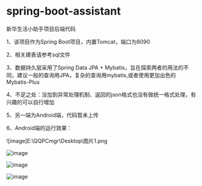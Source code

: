# spring-boot-assistant
新华生活小助手项目后端代码

1、该项目作为Spring Boot项目，内置Tomcat，端口为8090

2、相关建表请参考sql文件

3、数据持久层采用了Spring Data JPA + Mybatis，旨在探索两者的用法的不同，建议一般的查询用JPA，复杂的查询用mybatis,或者使用更加出色的Mybatis-Plus

4、不足之处：没加到异常处理机制、返回的json格式也没有做统一格式处理，有兴趣的可以自行增加

5、另一端为Android端，代码暂未上传

6、Android端的运行效果：

![image]E:\QQPCmgr\Desktop\图片1.png

![image](E:\QQPCmgr\Desktop\图片2.png)

![image](E:\QQPCmgr\Desktop\图片3.png)

![image](E:\QQPCmgr\Desktop\图片4.png)

